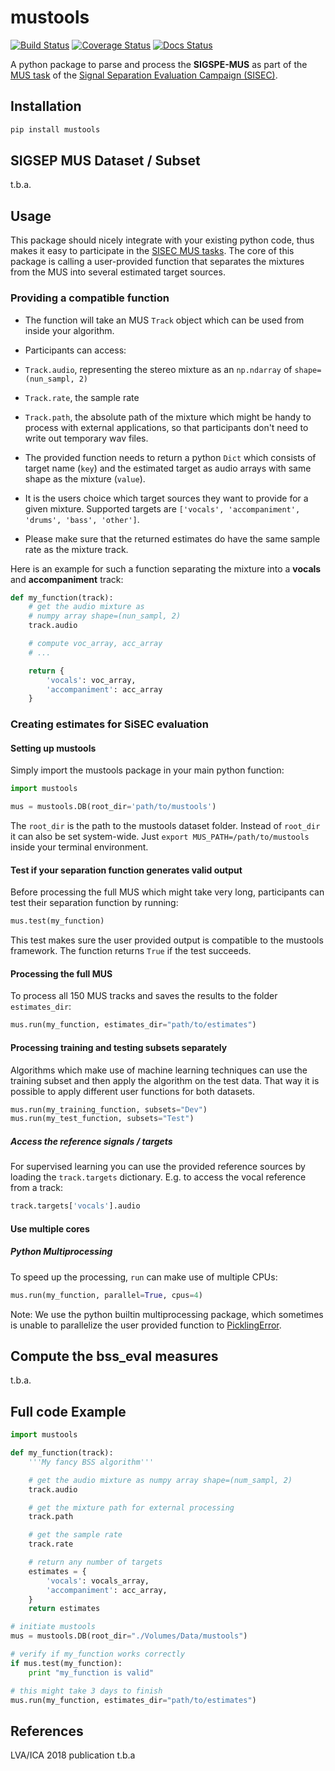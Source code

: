 # mustools

[![Build Status](https://travis-ci.org/faroit/mustools.svg?branch=master)](https://travis-ci.org/faroit/mustools)
[![Coverage Status](https://coveralls.io/repos/github/faroit/mustools/badge.svg?branch=master)](https://coveralls.io/github/faroit/mustools?branch=master)
[![Docs Status](https://readthedocs.org/projects/mustools/badge/?version=latest)](https://mustools.readthedocs.org/en/latest/)


A python package to parse and process the __SIGSPE-MUS__ as part of the [MUS task](https://sisec.inria.fr/home/2016-professionally-produced-music-recordings/) of the [Signal Separation Evaluation Campaign (SISEC)](https://sisec.inria.fr/).

## Installation

```bash
pip install mustools
```

## SIGSEP MUS Dataset / Subset

t.b.a.

## Usage

This package should nicely integrate with your existing python code, thus makes it easy to participate in the [SISEC MUS tasks](https://sisec.inria.fr/home/2016-professionally-produced-music-recordings). The core of this package is calling a user-provided function that separates the mixtures from the MUS into several estimated target sources.

### Providing a compatible function

- The function will take an MUS ```Track``` object which can be used from inside your algorithm.
- Participants can access:

 - ```Track.audio```, representing the stereo mixture as an ```np.ndarray``` of ```shape=(nun_sampl, 2)```
 - ```Track.rate```, the sample rate
 - ```Track.path```, the absolute path of the mixture which might be handy to process with external applications, so that participants don't need to write out temporary wav files.

- The provided function needs to return a python ```Dict``` which consists of target name (```key```) and the estimated target as audio arrays with same shape as the mixture (```value```).
- It is the users choice which target sources they want to provide for a given mixture. Supported targets are ```['vocals', 'accompaniment', 'drums', 'bass', 'other']```.
- Please make sure that the returned estimates do have the same sample rate as the mixture track.

Here is an example for such a function separating the mixture into a __vocals__ and __accompaniment__ track:

```python
def my_function(track):
    # get the audio mixture as
    # numpy array shape=(nun_sampl, 2)
    track.audio

    # compute voc_array, acc_array
    # ...

    return {
        'vocals': voc_array,
        'accompaniment': acc_array
    }
```

### Creating estimates for SiSEC evaluation

#### Setting up mustools

Simply import the mustools package in your main python function:

```python
import mustools

mus = mustools.DB(root_dir='path/to/mustools')
```

The ```root_dir``` is the path to the mustools dataset folder. Instead of ```root_dir``` it can also be set system-wide. Just ```export MUS_PATH=/path/to/mustools``` inside your terminal environment.

#### Test if your separation function generates valid output

Before processing the full MUS which might take very long, participants can test their separation function by running:
```python
mus.test(my_function)
```
This test makes sure the user provided output is compatible to the mustools framework. The function returns `True` if the test succeeds.

#### Processing the full MUS

To process all 150 MUS tracks and saves the results to the folder ```estimates_dir```:

```python
mus.run(my_function, estimates_dir="path/to/estimates")
```

#### Processing training and testing subsets separately

Algorithms which make use of machine learning techniques can use the training subset and then apply the algorithm on the test data. That way it is possible to apply different user functions for both datasets.

```python
mus.run(my_training_function, subsets="Dev")
mus.run(my_test_function, subsets="Test")
```

##### Access the reference signals / targets

For supervised learning you can use the provided reference sources by loading the `track.targets` dictionary.
E.g. to access the vocal reference from a track:

```python
track.targets['vocals'].audio
```

#### Use multiple cores

##### Python Multiprocessing

To speed up the processing, `run` can make use of multiple CPUs:

```python
mus.run(my_function, parallel=True, cpus=4)
```

Note: We use the python builtin multiprocessing package, which sometimes is unable to parallelize the user provided function to [PicklingError](http://stackoverflow.com/a/8805244).

## Compute the bss_eval measures

t.b.a.

## Full code Example

```python
import mustools

def my_function(track):
    '''My fancy BSS algorithm'''

    # get the audio mixture as numpy array shape=(num_sampl, 2)
    track.audio

    # get the mixture path for external processing
    track.path

    # get the sample rate
    track.rate

    # return any number of targets
    estimates = {
        'vocals': vocals_array,
        'accompaniment': acc_array,
    }
    return estimates

# initiate mustools
mus = mustools.DB(root_dir="./Volumes/Data/mustools")

# verify if my_function works correctly
if mus.test(my_function):
    print "my_function is valid"

# this might take 3 days to finish
mus.run(my_function, estimates_dir="path/to/estimates")

```

## References

LVA/ICA 2018 publication t.b.a

```

